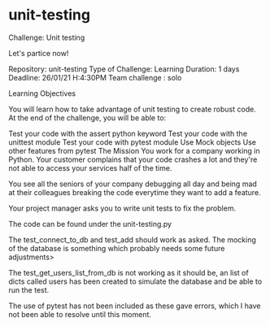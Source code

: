 # unit-testing
Challenge: Unit testing

Let's partice now!

Repository: unit-testing
Type of Challenge: Learning
Duration: 1 days
Deadline: 26/01/21 H:4:30PM
Team challenge : solo

Learning Objectives

You will learn how to take advantage of unit testing to create robust code. At the end of the challenge, you will be able to:

Test your code with the assert python keyword
Test your code with the unittest module
Test your code with pytest module
Use Mock objects
Use other features from pytest
The Mission
You work for a company working in Python. Your customer complains that your code crashes a lot and they're not able to access your services half of the time.

You see all the seniors of your company debugging all day and being mad at their colleagues breaking the code everytime they want to add a feature.

Your project manager asks you to write unit tests to fix the problem.

The code can be found under the unit-testing.py

The test_connect_to_db and test_add should work as asked. The mocking of the database is something which probably needs some future adjustments>

The  test_get_users_list_from_db is not working as it should be, an list of dicts called users has been created to simulate the database and be able to run the test.

The use of pytest has not been included as these gave errors, which I have not been able to resolve until this moment.
